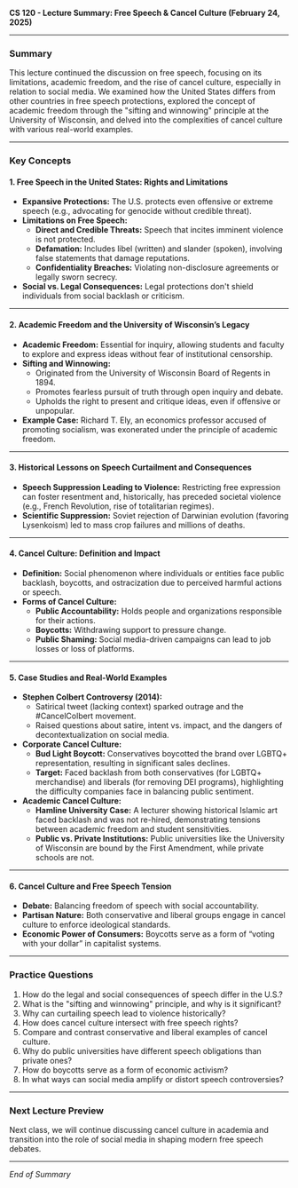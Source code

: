 **CS 120 - Lecture Summary: Free Speech & Cancel Culture (February 24, 2025)**

---

### **Summary**
This lecture continued the discussion on free speech, focusing on its limitations, academic freedom, and the rise of cancel culture, especially in relation to social media. We examined how the United States differs from other countries in free speech protections, explored the concept of academic freedom through the "sifting and winnowing" principle at the University of Wisconsin, and delved into the complexities of cancel culture with various real-world examples.

---

### **Key Concepts**

#### **1. Free Speech in the United States: Rights and Limitations**
- **Expansive Protections:** The U.S. protects even offensive or extreme speech (e.g., advocating for genocide without credible threat).
- **Limitations on Free Speech:**
    - **Direct and Credible Threats:** Speech that incites imminent violence is not protected.
    - **Defamation:** Includes libel (written) and slander (spoken), involving false statements that damage reputations.
    - **Confidentiality Breaches:** Violating non-disclosure agreements or legally sworn secrecy.
- **Social vs. Legal Consequences:** Legal protections don't shield individuals from social backlash or criticism.

---

#### **2. Academic Freedom and the University of Wisconsin’s Legacy**
- **Academic Freedom:** Essential for inquiry, allowing students and faculty to explore and express ideas without fear of institutional censorship.
- **Sifting and Winnowing:**
    - Originated from the University of Wisconsin Board of Regents in 1894.
    - Promotes fearless pursuit of truth through open inquiry and debate.
    - Upholds the right to present and critique ideas, even if offensive or unpopular.
- **Example Case:** Richard T. Ely, an economics professor accused of promoting socialism, was exonerated under the principle of academic freedom.

---

#### **3. Historical Lessons on Speech Curtailment and Consequences**
- **Speech Suppression Leading to Violence:** Restricting free expression can foster resentment and, historically, has preceded societal violence (e.g., French Revolution, rise of totalitarian regimes).
- **Scientific Suppression:** Soviet rejection of Darwinian evolution (favoring Lysenkoism) led to mass crop failures and millions of deaths.

---

#### **4. Cancel Culture: Definition and Impact**
- **Definition:** Social phenomenon where individuals or entities face public backlash, boycotts, and ostracization due to perceived harmful actions or speech.
- **Forms of Cancel Culture:**
    - **Public Accountability:** Holds people and organizations responsible for their actions.
    - **Boycotts:** Withdrawing support to pressure change.
    - **Public Shaming:** Social media-driven campaigns can lead to job losses or loss of platforms.

---

#### **5. Case Studies and Real-World Examples**
- **Stephen Colbert Controversy (2014):**
    - Satirical tweet (lacking context) sparked outrage and the #CancelColbert movement.
    - Raised questions about satire, intent vs. impact, and the dangers of decontextualization on social media.
- **Corporate Cancel Culture:**
    - **Bud Light Boycott:** Conservatives boycotted the brand over LGBTQ+ representation, resulting in significant sales declines.
    - **Target:** Faced backlash from both conservatives (for LGBTQ+ merchandise) and liberals (for removing DEI programs), highlighting the difficulty companies face in balancing public sentiment.
- **Academic Cancel Culture:**
    - **Hamline University Case:** A lecturer showing historical Islamic art faced backlash and was not re-hired, demonstrating tensions between academic freedom and student sensitivities.
    - **Public vs. Private Institutions:** Public universities like the University of Wisconsin are bound by the First Amendment, while private schools are not.

---

#### **6. Cancel Culture and Free Speech Tension**
- **Debate:** Balancing freedom of speech with social accountability.
- **Partisan Nature:** Both conservative and liberal groups engage in cancel culture to enforce ideological standards.
- **Economic Power of Consumers:** Boycotts serve as a form of “voting with your dollar” in capitalist systems.

---

### **Practice Questions**
1. How do the legal and social consequences of speech differ in the U.S.?
2. What is the "sifting and winnowing" principle, and why is it significant?
3. Why can curtailing speech lead to violence historically?
4. How does cancel culture intersect with free speech rights?
5. Compare and contrast conservative and liberal examples of cancel culture.
6. Why do public universities have different speech obligations than private ones?
7. How do boycotts serve as a form of economic activism?
8. In what ways can social media amplify or distort speech controversies?

---

### **Next Lecture Preview**
Next class, we will continue discussing cancel culture in academia and transition into the role of social media in shaping modern free speech debates.

---

*End of Summary*